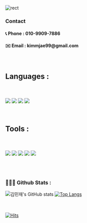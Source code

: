 ![rect](https://capsule-render.vercel.app/api?type=rect&color=gradient&text=%20%20김민재%20%20&fontAlign=15&fontSize=30&textBg=true&desc=사용자에게%20놀라운%20경험을%20선사하는%20프론트엔드%20개발자입니다.&descAlign=60&descAlignY=50)
<h3>Contact</h3>

<h4> 📞 Phone : 010-9909-7886 </h4>
<h4> ✉️ Email : kimmjae99@gmail.com </h4>

</br>

<h3 align="left" style="font-size:23px">Languages :</h3>
</br>
<p align="left"> 
  <img src="https://img.shields.io/badge/html5-%23E34F26.svg?&style=for-the-badge&logo=html5&logoColor=white" />
  <img src="https://img.shields.io/badge/css3-%231572B6.svg?&style=for-the-badge&logo=css3&logoColor=white" />
  <img src="https://img.shields.io/badge/javascript-%23F7DF1E.svg?&style=for-the-badge&logo=javascript&logoColor=black" />
  <img src="https://img.shields.io/badge/react-%2361DAFB.svg?&style=for-the-badge&logo=react&logoColor=black" />
</p>
</br>
<h3 align="left" style="font-size:23px">Tools :</h3>
</br>
<p align="left">
  <img src="https://img.shields.io/badge/github-%23181717.svg?&style=for-the-badge&logo=github&logoColor=white" />
  <img src="https://img.shields.io/badge/notion-%23000000.svg?&style=for-the-badge&logo=notion&logoColor=white" />
  <img src="https://img.shields.io/badge/figma-%23F24E1E.svg?&style=for-the-badge&logo=figma&logoColor=white" />
  <img src="https://img.shields.io/badge/jira-%230052CC.svg?&style=for-the-badge&logo=jira&logoColor=white" />
  <img src="https://img.shields.io/badge/discord-%237289DA.svg?&style=for-the-badge&logo=discord&logoColor=white" />
</p>
</br>
</br>

<h3>🧑🏻‍💻 Github Stats :</h3>

![김민재's GitHub stats](https://github-readme-stats.vercel.app/api?username=kimmjae99&show_icons=true&line_height=24&hide_rank=true&&layout=compact&theme=white)
[![Top Langs](https://github-readme-stats.vercel.app/api/top-langs/?username=kimmjae99&layout=compact&langs_count=8)](https://github.com/kimmjae99/github-readme-stats)

</br></br>
[![Hits](https://hits.seeyoufarm.com/api/count/incr/badge.svg?url=https%3A%2F%2Fgithub.com%2Fkimmjae99&count_bg=%236A6A6A&title_bg=%23000000&icon=github.svg&icon_color=%23FFFFFF&title=hits&edge_flat=false)](https://hits.seeyoufarm.com)
